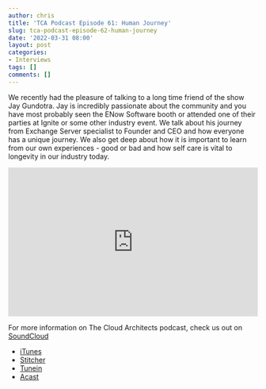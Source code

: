 ```yaml
---
author: chris
title: 'TCA Podcast Episode 61: Human Journey'
slug: tca-podcast-episode-62-human-journey
date: '2022-03-31 08:00'
layout: post
categories:
- Interviews
tags: []
comments: []
---
```

We recently had the pleasure of talking to a long time friend of the show Jay Gundotra. Jay is incredibly passionate about the community and you have most probably seen the ENow Software booth or attended one of their parties at Ignite or some other industry event. We talk about his journey from Exchange Server specialist to Founder and CEO and how everyone has a unique journey. We also get deep about how it is important to learn from our own experiences - good or bad and how self care is vital to longevity in our industry today.

<p><iframe width="100%" height="300" scrolling="no" frameborder="no" allow="autoplay" src="https://w.soundcloud.com/player/?url=https%3A//api.soundcloud.com/tracks/1242422980&color=%23ff5500&auto_play=false&hide_related=false&show_comments=true&show_user=true&show_reposts=false&show_teaser=true&visual=true"></iframe></p>

For more information on The Cloud Architects podcast, check us out on [SoundCloud](https://soundcloud.com/thecloudarchitects/)

*   [iTunes](https://itunes.apple.com/us/podcast/the-cloud-architects-podcast/id1264479296?mt=2)
*   [Stitcher](https://www.stitcher.com/podcast/the-cloud-architects/the-cloud-achitects)
*   [Tunein](https://tunein.com/radio/The-Cloud-Architects-Podcast-p1026315/)
*   [Acast](https://www.acast.com/thecloudarchitectspodcast)
